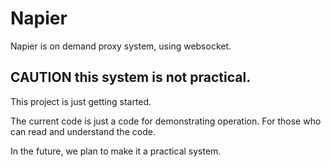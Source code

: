 # Napier

Napier is on demand proxy system, using websocket.

## CAUTION this system is not practical.

This project is just getting started.

The current code is just a code for demonstrating operation. For those who can read and understand the code.

In the future, we plan to make it a practical system.
